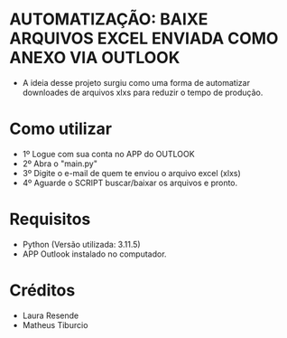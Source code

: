 # AUTOMATIZAÇÃO: BAIXE ARQUIVOS EXCEL ENVIADA COMO ANEXO VIA OUTLOOK 
 - A ideia desse projeto surgiu como uma forma de automatizar downloades de arquivos xlxs para reduzir o tempo de produção.

# Como utilizar
 - 1º Logue com sua conta no APP do OUTLOOK
 - 2º Abra o "main.py" 
 - 3º Digite o e-mail de quem te enviou o arquivo excel (xlxs)
 - 4º Aguarde o SCRIPT buscar/baixar os arquivos e pronto.

# Requisitos
 - Python (Versão utilizada: 3.11.5)
 - APP Outlook instalado no computador.

# Créditos
 - Laura Resende
 - Matheus Tiburcio
